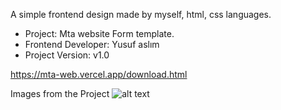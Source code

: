
A simple frontend design made by myself, html, css languages.


- Project: Mta website Form template.
- Frontend Developer: Yusuf aslım
- Project Version: v1.0

https://mta-web.vercel.app/download.html


Images from the Project
![alt text](file:///C:/Users/Yusuf/Desktop/mtaweb1.png)
